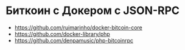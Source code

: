 # Биткоин с Докером с JSON-RPC

 * https://github.com/ruimarinho/docker-bitcoin-core
 * https://github.com/docker-library/php
 * https://github.com/denpamusic/php-bitcoinrpc

